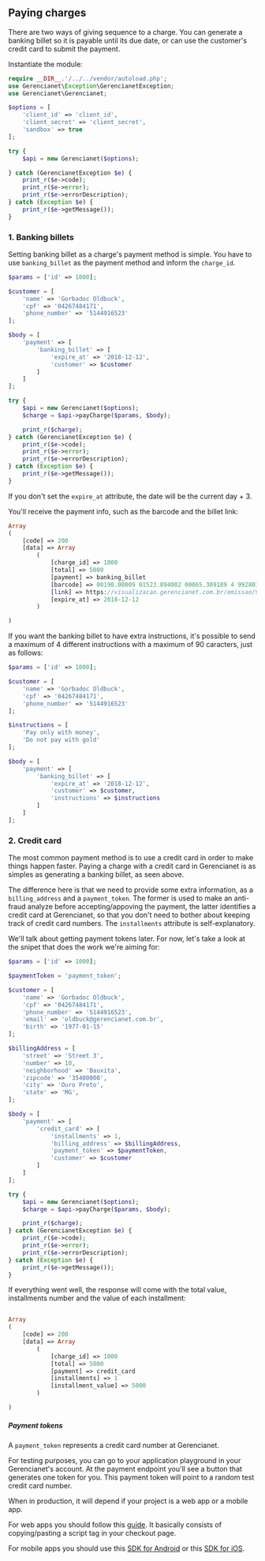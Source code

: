 ## Paying charges

There are two ways of giving sequence to a charge. You can generate a banking billet so it is payable until its due date, or can use the customer's credit card to submit the payment.

Instantiate the module:

```php
require __DIR__.'/../../vendor/autoload.php';
use Gerencianet\Exception\GerencianetException;
use Gerencianet\Gerencianet;

$options = [
    'client_id' => 'client_id',
    'client_secret' => 'client_secret',
    'sandbox' => true
];

try {
    $api = new Gerencianet($options);

} catch (GerencianetException $e) {
    print_r($e->code);
    print_r($e->error);
    print_r($e->errorDescription);
} catch (Exception $e) {
    print_r($e->getMessage());
}
```

### 1. Banking billets

Setting banking billet as a charge's payment method is simple. You have to use `banking_billet` as the payment method and inform the `charge_id`.

```php
$params = ['id' => 1000];

$customer = [
    'name' => 'Gorbadoc Oldbuck',
    'cpf' => '04267484171',
    'phone_number' => '5144916523'
];

$body = [
    'payment' => [
        'banking_billet' => [
            'expire_at' => '2018-12-12',
            'customer' => $customer
        ]
    ]
];

try {
    $api = new Gerencianet($options);
    $charge = $api->payCharge($params, $body);

    print_r($charge);
} catch (GerencianetException $e) {
    print_r($e->code);
    print_r($e->error);
    print_r($e->errorDescription);
} catch (Exception $e) {
    print_r($e->getMessage());
}

```

If you don't set the `expire_at` attribute, the date will be the current day + 3.

You'll receive the payment info, such as the barcode and the billet link:

```php
Array
(
    [code] => 200
    [data] => Array
        (
            [charge_id] => 1000
            [total] => 5000
            [payment] => banking_billet
            [barcode] => 00190.00009 01523.894002 00065.309189 4 99280123005000
            [link] => https://visualizacao.gerencianet.com.br/emissao/99999_2578_ENASER3/A4XB-99999-65309-NEMDO2
            [expire_at] => 2018-12-12
        )

)
```

If you want the banking billet to have extra instructions, it's possible to send a maximum of 4 different instructions with a maximum of 90 caracters, just as follows:

```php
$params = ['id' => 1000];

$customer = [
    'name' => 'Gorbadoc Oldbuck',
    'cpf' => '04267484171',
    'phone_number' => '5144916523'
];

$instructions = [
    'Pay only with money',
    'Do not pay with gold'
];

$body = [
    'payment' => [
        'banking_billet' => [
            'expire_at' => '2018-12-12',
            'customer' => $customer,
            'instructions' => $instructions
        ]
    ]
];

```

### 2. Credit card

The most common payment method is to use a credit card in order to make things happen faster. Paying a charge with a credit card in Gerencianet is as simples as generating a banking billet, as seen above.

The difference here is that we need to provide some extra information, as a `billing_address` and a `payment_token`. The former is used to make an anti-fraud analyze before accepting/appoving the payment, the latter identifies a credit card at Gerencianet, so that you don't need to bother about keeping track of credit card numbers. The `installments` attribute is self-explanatory.

We'll talk about getting payment tokens later. For now, let's take a look at the snipet that does the work we're aiming for:

```php
$params = ['id' => 1000];

$paymentToken = 'payment_token';

$customer = [
    'name' => 'Gorbadoc Oldbuck',
    'cpf' => '04267484171',
    'phone_number' => '5144916523',
    'email' => 'oldbuck@gerencianet.com.br',
    'birth' => '1977-01-15'
];

$billingAddress = [
    'street' => 'Street 3',
    'number' => 10,
    'neighborhood' => 'Bauxita',
    'zipcode' => '35400000',
    'city' => 'Ouro Preto',
    'state' => 'MG',
];

$body = [
    'payment' => [
        'credit_card' => [
            'installments' => 1,
            'billing_address' => $billingAddress,
            'payment_token' => $paymentToken,
            'customer' => $customer
        ]
    ]
];

try {
    $api = new Gerencianet($options);
    $charge = $api->payCharge($params, $body);

    print_r($charge);
} catch (GerencianetException $e) {
    print_r($e->code);
    print_r($e->error);
    print_r($e->errorDescription);
} catch (Exception $e) {
    print_r($e->getMessage());
}

```

If everything went well, the response will come with the total value, installments number and the value of each installment:

```php

Array
(
    [code] => 200
    [data] => Array
        (
            [charge_id] => 1000
            [total] => 5000
            [payment] => credit_card
            [installments] => 1
            [installment_value] => 5000
        )

)

```

##### Payment tokens

A `payment_token` represents a credit card number at Gerencianet.

For testing purposes, you can go to your application playground in your Gerencianet's account. At the payment endpoint you'll see a button that generates one token for you. This payment token will point to a random test credit card number.

When in production, it will depend if your project is a web app or a mobile app.

For web apps you should follow this [guide](https://api.gerencianet.com.br/checkout/card). It basically consists of copying/pasting a script tag in your checkout page.

For mobile apps you should use this [SDK for Android](https://github.com/gerencianet/gn-api-sdk-android) or this [SDK for iOS](https://github.com/gerencianet/gn-api-sdk-ios).
